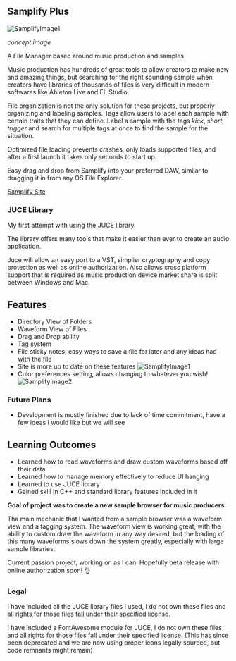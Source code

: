## Samplify Plus
![SamplifyImage1](https://i.imgur.com/TEacSr6.png)
[^1]:
*concept image*

A File Manager based around music production and samples.

Music production has hundreds of great tools to allow creators to make new and amazing things, but searching for the right sounding sample when creators have libraries of thousands of files is very difficult in modern softwares like Ableton Live and FL Studio.

File organization is not the only solution for these projects, but properly organizing and labeling samples.
Tags allow users to label each sample with certain traits that they can define. Label a sample with the tags *kick*, *short*, *trigger* and search for multiple tags at once to find the sample for the situation.

Optimized file loading prevents crashes, only loads supported files, and after a first launch it takes only seconds to start up.

Easy drag and drop from Samplify into your preferred DAW, similar to dragging it in from any OS File Explorer.

[Samplify Site](https://www.samplify.app)

### JUCE Library

My first attempt with using the JUCE library.

The library offers many tools that make it easier than ever to create an audio application.

Juce will allow an easy port to a VST, simplier cryptography and copy protection as well as online authorization. Also allows cross platform support that is required as music production device market share is split between Windows and Mac.

## Features
- Directory View of Folders
- Waveform View of Files
- Drag and Drop ability
- Tag system
- File sticky notes, easy ways to save a file for later and any ideas had with the file
- Site is more up to date on these features
![SamplifyImage1](https://i.imgur.com/yw0G0ml.png)
- Color preferences setting, allows changing to whatever you wish!
![SamplifyImage2](https://i.imgur.com/vaobH0v.png)

### Future Plans

- Development is mostly finished due to lack of time commitment, have a few ideas I would like but we will see


## Learning Outcomes

- Learned how to read waveforms and draw custom waveforms based off their data
- Learned how to manage memory effectively to reduce UI hanging
- Learned to use JUCE library
- Gained skill in C++ and standard library features included in it


__Goal of project was to create a new sample browser for music producers.__

Tha main mechanic that I wanted from a sample browser was a waveform view and a tagging system. The waveform view is working great, with the ability to custom draw the waveform in any way desired, but the loading of this many waveforms slows down the system greatly, especially with large sample libraries.



Current passion project, working on as I can. Hopefully beta release with online authorization soon! :ok_hand:


### Legal

I have included all the JUCE library files I used, I do not own these files and all rights for those files fall under their specified license.

I have included a FontAwesome module for JUCE, I do not own these files and all rights for those files fall under their specified license. (This has since been deprecated and we are now using proper icons legally sourced, but code remnants might remain)
